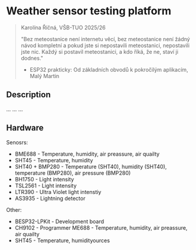 # Weather sensor testing platform

>Karolína Říčná, VŠB-TUO 2025/26
>
>"Bez meteostanice není internetu věcí, bez meteostanice není žádný návod kompletní a pokud jste si nepostavili meteostanici, nepostavili jste nic. Každý si postavil meteostanici, a kdo říká, že ne, staví ji dodnes."
>- ESP32 prakticky: Od základních obvodů k pokročilým aplikacím, Malý Martin

## Description
...
...
...

## Hardware
Senosrs:
  - BME688 - Temperature, humidity, air preassure, air quailty
  - SHT45 - Temperature, humidity
  - SHT40 + BMP280 - Temperature (SHT40), humidity (SHT40), temperature (BMP280), air pressure (BMP280)
  - BH1750 - Light intensity
  - TSL2561 - Light intensity
  - LTR390 - Ultra Violet light intenstiy
  - AS3935 - Lightning detector

Other:
  - BESP32-LPKit - Development board
  - CH9102 - Programmer
     ME688 - Temperature, humidity, air preassure, air quailty
  - SHT45 - Temperature, humidityources
